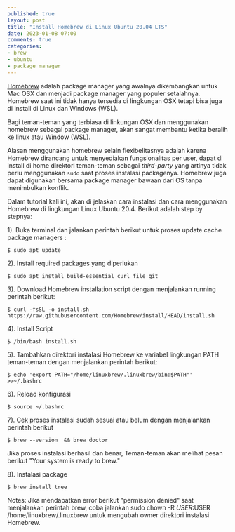 ```yaml
---
published: true
layout: post
title: "Install Homebrew di Linux Ubuntu 20.04 LTS"
date: 2023-01-08 07:00
comments: true
categories: 
- brew
- ubuntu
- package manager
---
```


[Homebrew](https://docs.brew.sh/) adalah package manager yang awalnya dikembangkan untuk Mac OSX dan menjadi package manager yang populer setalahnya. Homebrew saat ini tidak hanya tersedia di lingkungan OSX tetapi bisa juga di install di Linux dan Windows (WSL).

Bagi teman-teman yang terbiasa di linkungan OSX dan menggunakan homebrew sebagai package manager, akan sangat membantu ketika beralih ke linux atau Window (WSL).

Alasan menggunakan homebrew selain flexibelitasnya adalah karena Homebrew dirancang untuk menyediakan fungsionalitas per user, dapat di install di home direktori teman-teman sebagai <i>third-party</i> yang artinya tidak perlu menggunakan `sudo` saat proses instalasi packagenya. Homebrew juga dapat digunakan bersama package manager bawaan dari OS tanpa menimbulkan konflik.

Dalam tutorial kali ini, akan di jelaskan cara instalasi dan cara menggunakan Homebrew di lingkungan Linux Ubuntu 20.4. Berikut adalah step by stepnya:

1). Buka terminal dan jalankan perintah berikut untuk proses update cache package managers :

```
$ sudo apt update
```
2). Install required packages yang diperlukan

```
$ sudo apt install build-essential curl file git

```
3). Download Homebrew installation script dengan menjalankan running perintah berikut:

```
$ curl -fsSL -o install.sh https://raw.githubusercontent.com/Homebrew/install/HEAD/install.sh

```
4). Install Script

```
$ /bin/bash install.sh
```

5). Tambahkan direktori instalasi Homebrew ke variabel lingkungan PATH teman-teman dengan menjalankan perintah berikut:

```
$ echo 'export PATH="/home/linuxbrew/.linuxbrew/bin:$PATH"' >>~/.bashrc

```
6). Reload konfigurasi

```
$ source ~/.bashrc
```
7). Cek proses instalasi sudah sesuai atau belum dengan menjalankan perintah berikut
```
$ brew --version  && brew doctor
```

Jika proses instalasi berhasil dan benar, Teman-teman akan melihat pesan berikut "Your system is ready to brew."

8). Instalasi package

```
$ brew install tree

```

Notes: Jika mendapatkan error berikut "permission denied" saat menjalankan perintah brew, coba jalankan sudo chown -R $USER:$USER /home/linuxbrew/.linuxbrew untuk mengubah owner direktori instalasi Homebrew.
